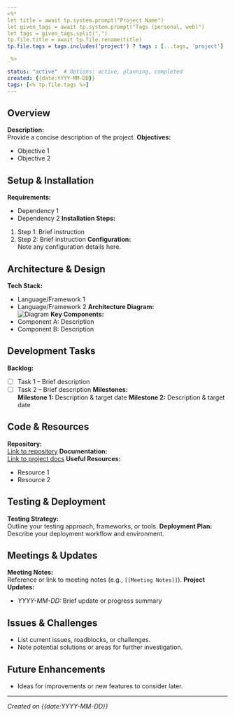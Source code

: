 ```yaml
---
<%*
let title = await tp.system.prompt("Project Name")
let given_tags = await tp.system.prompt("Tags (personal, web)")
let tags = given_tags.split(",")
tp.file.title = await tp.file.rename(title)
tp.file.tags = tags.includes('project') ? tags : [...tags, 'project']

_%>

status: "active"  # Options: active, planning, completed
created: {{date:YYYY-MM-DD}}
tags: [<% tp.file.tags %>]
---
```


## Overview
**Description:**  
Provide a concise description of the project.
**Objectives:**  
  - Objective 1
  - Objective 2

## Setup & Installation
**Requirements:**  
  - Dependency 1
  - Dependency 2
**Installation Steps:**  
  1. Step 1: Brief instruction
  2. Step 2: Brief instruction
**Configuration:**  
Note any configuration details here.

## Architecture & Design
**Tech Stack:**  
  - Language/Framework 1
  - Language/Framework 2
**Architecture Diagram:**  
![Diagram]()
**Key Components:**  
  - Component A: Description
  - Component B: Description

## Development Tasks
**Backlog:**  
  - [ ] Task 1 – Brief description
  - [ ] Task 2 – Brief description
**Milestones:**  
  **Milestone 1:** Description & target date
  **Milestone 2:** Description & target date

## Code & Resources
**Repository:**  
[Link to repository](https://github.com/your-repo)
**Documentation:**  
[Link to project docs](#)
**Useful Resources:**  
  - Resource 1
  - Resource 2

## Testing & Deployment
**Testing Strategy:**  
Outline your testing approach, frameworks, or tools.
**Deployment Plan:**  
Describe your deployment workflow and environment.

## Meetings & Updates
**Meeting Notes:**  
Reference or link to meeting notes (e.g., `[[Meeting Notes]]`).
**Project Updates:**  
  - *YYYY-MM-DD:* Brief update or progress summary

## Issues & Challenges
- List current issues, roadblocks, or challenges.
- Note potential solutions or areas for further investigation.

## Future Enhancements
- Ideas for improvements or new features to consider later.

---

*Created on {{date:YYYY-MM-DD}}*